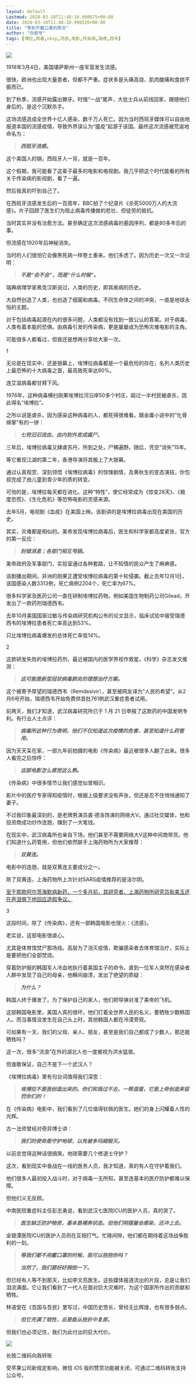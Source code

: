 ```yaml
---
layout: default
Lastmod: 2020-03-10T11:48:10.990675+00:00
date: 2020-03-10T11:48:10.990526+00:00
title: "等到不戴口罩的那天"
author: "你兽爷"
tags: [博拉,病毒,nbsp,流感,电影,传染病,瑞德,西韦]
---
```


  

![](https://images.weserv.nl/?url=https%3A//mmbiz.qpic.cn/sz_mmbiz_png/ibvez4SibqqYvibtJds2ddkcwXQMAkfUXZMUCxdvEsD0rDlKDd4kSG3VzIGyoZP8uaibQSVHbwibCklm6dKIDltoQxw/640%3Fwx_fmt%3Dpng)

1918年3月4日，美国堪萨斯州一座军营发生流感。

很快，欧洲也出现大量患者，但都不严重。症状多是头痛高烧、肌肉酸痛和食欲不振而已。

到了秋季，流感开始露出獠牙。时值“一战”尾声，大批士兵从前线回家，跟随他们身后的，是这个沉默杀手。

这场流感造成全世界十亿人感染，数千万人死亡。因为当时西班牙媒体可以自由地报道本国的流感疫情，导致外界误认为“瘟疫”起源于该国。最终这次流感被荒诞地命名为：

> _**西班牙流感。**_

这个美国人的锅，西班牙人一背，就是一百年。

这个假期，我可能看了这辈子最多的电影和电视剧。我几乎把这个时代能看的所有关于传染病的影视剧，看了一遍。

然后我真的吓到自己了。

在西班牙流感发生后的一百周年，BBC拍了个纪录片《杀死5000万人的大流感》。片子回顾了医生们为阻止病毒传播做的悲壮、但徒劳的抵抗。

当时其实并没有治愈方法。甚至确定这次流感病毒的基因序列，都是80多年后的事。

但流感在1920年后神秘消失。

当时的人们很怕它会像黑死病一样卷土重来。他们多虑了。因为历史一次又一次证明：

> _**不是“会不会”，而是“什么时候”。**_

瑞典病理学家弗克汉斯说过，人类的历史，即其疾病的历史。  

大自然创造了人类，也创造了细菌和病毒。不同生命体之间的冲突，一直是地球永恒的主题。

对于包括病毒起源在内的很多问题，人类都没有找到一致公认的答案。对于病毒，人类有着本能的恐惧。由病毒引发的传染病，更是屡屡成为恐怖灾难电影的主角。

可能很多人都看过，但我还是想再分享给大家一次。

1

无论是在现实中，还是银幕上，埃博拉病毒都是一个最危险的存在，名列人类历史上最恐怖的十大病毒之首，最高致死率达90%。

连艾滋病毒都甘拜下风。

1976年，这种病毒横扫刚果埃博拉河沿岸50多个村庄，超过一半村民被虐杀，因此得名“埃博拉”。

之所以说是虐杀，因为感染这种病毒的人，都死得很难看。跟金庸小说中的“化骨绵掌”有的一拼：

> _**七窍汩汩流血，由内到外变成腐尸。**_

三年后，埃博拉病毒又肆虐苏丹，所到之处，尸横遍野。随后，凭空“消失”15年。

等它重现江湖的第二年，香港导演将其搬上了大银幕。

通过认真观赏、深刻领悟《埃博拉病毒》的惊悚剧情，及黄秋生的变态演技，你包叔完成了由儿童到青少年的质的转变。

可怕的是，埃博拉每天都在进化。这种“特性”，使它经常成为《惊变28天》、《极度恐慌》、《生化危机》等恐怖电影的灵感来源。

去年5月，电视剧《血疫》在美国上映。该剧讲的是埃博拉病毒出现在美国的历史。

其实，灾难都是相似的。美帝发现埃博拉病毒后，医生和科学家都高度紧张，官方的第一反应：

> _**封锁消息；各部门相互甩锅。**_

美帝政府及军事部门、实验室通过各种套路，让不知情的民众产生了麻痹感。

该剧播出期间，非洲的刚果正遭受埃博拉病毒的第十轮侵袭。截止去年12月1日，该国感染人数3313例，死亡病例2204个，死亡率为67%。

很多科学家及医药公司一直在研制埃博拉药物。例如美国生物制药公司Gilead，开发出了一款药剂瑞德西韦。

去年10月美国国家过敏与传染病研究机构公布的论文显示，临床试验中接受瑞德西韦的埃博拉患者死亡率高达到53%。

只比埃博拉病毒爆发的总体死亡率低14%。

2

这款研发失败的埃博拉药剂，最近被国内的医学界视作救星。《科学》杂志发文推测：

> _**这可能是新型冠状病毒肺炎的理想治疗方案。**_

这个被寄予厚望的瑞德西韦（Remdesivir），甚至被网友译为“人民的希望”。从2月6号开始，瑞德西韦开始免费供首批761例武汉重症患者试用。

前两天，我们才知道，武汉病毒研究所已于 1 月 21 日申报了这款药的中国发明专利。有行业人士点评：

> _**病毒所这种行为表明，他们不仅知道这次疫情的危害，甚至知道什么药管用。**_

因为天天呆在家，一部九年前拍摄的电影《传染病》最近被很多人翻了出来。很多人看完之后惊呼：

> _**这部电影怎么感觉这么熟。**_

《传染病》中很多情节让我们感觉似曾相识。

影片中的医疗专家得知疫情时，根据上级要求没有声张，但还是忍不住悄悄通知了妻子。

不过我印象最深刻的，是老牌男演员裘·德洛饰演的网络大V。通过社交媒体，他和投资商成功炒作连翘，赚到了一大笔钱。

在现实中，武汉病毒所也亲自下场，他们甚至不需要网络大V这种中间商带货。他们知道什么药管用，但他们依然联手上海药物所为大家推荐：

> _**双黄连。**_

电影中的连翘，就是双黄连主要成分之一。

除了双黄连，上海药物所上次针对SARS疫情推荐的是洁尔阴。

[至于那款阿尔茨海默病新药，一个多月前，其研究者、上海药物所研究员耿美玉还在声泪俱下地回应造假争议。](http://mp.weixin.qq.com/s?__biz=MzUxMzAzMzk5Ng==&mid=2247484619&idx=1&sn=2083084db8214f485b46588b54d656c9&chksm=f95a16a8ce2d9fbe4fc0ad9e5b77b6342b79579e51c1186442365add156a021aa181bc1477fc&scene=21#wechat_redirect)

3

这段时间，除了《传染病》，还有一部韩国电影也很火：《流感》。

老实说，这部电影很虐心。 

尤其是体育馆焚尸那场戏。高层为了消灭疫情，欺骗感染者去体育馆治疗，实际上是要把他们全部焚烧。

穿着防护服的韩国军人冷血地执行着美国主子的命令。直到一位军人突然在感染者人群中发现了自己的母亲，他瞬间崩溃，发出了绝望的质疑：

> _**为什么？**_

韩国人终于爆发了。为了保护自己的家人，他们把导弹对准了美帝的飞机。

这部韩国电影里，美国人真的很坏。他们打着全世界人民的名义，要牺牲少数韩国人。而当事情没发生在自己头上时，其他韩国人都在冷漠旁观。

可如果有一天，我们的父母、亲人、朋友，甚至是我们自己都成了少数人，那还能牺牲吗？

这一次，很多“流浪”在外的湖北人也一度被视为洪水猛兽。

但谁敢保证，自己不是下一个武汉人？

《埃博拉病毒》里有句台词值得我们深思：

> _**埃博拉不是我创造出来的。你们和我过不去，一帮混蛋，它是上帝创造来惩罚你们的！**_

在《传染病》电影中，我们看到了几位值得钦佩的医生。她们的身上闪耀着人性的光辉。

古一法师曾经对奇异博士讲：

> _**我们的使命是守护地球，以免被多玛姆毁灭。**_

以前总觉得这种话很搞笑。地球需要几个修道士守护？

这次，看到现实中奋战在一线的医务人员，我才知道，真的有人在守护着我们。

他们很多人最初投入战斗时，对于病毒一无所知，甚至连基本的医疗防护都难以保障。

但他们义无反顾。

中南医院重症科主任彭志勇说，看到武汉七医院ICU的医护人员，真的哭了。

> _**医生缺乏防护物资，基本是裸奔状态。但他们明摆着会感染，还冲上去。**_

金银潭医院ICU的医护人员则在互相打气。忙碌间隙，他们都在期待着这场战争胜利的一刻。

> _**等我们都不用戴口罩的时候，我可以抱抱你吗？**_
> 
> _**当然了，我们要好好拥抱一下。**_

但已经有人等不到那天，比如李文亮医生。这些媒体报道流出的片段，总是让我们泪流满面。它让我们看到了一代人在面对巨大灾难时，为这个国家所作出的贡献和牺牲。

林语堂在《吾国与吾民》里写过，中国历史悠长，曾经无比辉煌，也有很多弱点。

> _**但它充满了韧性，总是能从挫折中复原。**_

但我们也必须记住，我们为此付出的巨大代价。

![](https://images.weserv.nl/?url=https%3A//mmbiz.qpic.cn/sz_mmbiz_png/ibvez4SibqqYtHuu0aMmGU9c5DfeCNhahCQiaq1zfOEvrgFzcaJYA6ibPGJF9eXDHXPIpIdAYeZtF3KA8BXX676zog/640%3Fwx_fmt%3Dpng)

长按二维码向我转账

受苹果公司新规定影响，微信 iOS 版的赞赏功能被关闭，可通过二维码转账支持公众号。

